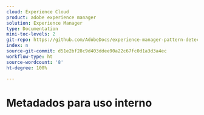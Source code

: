 ```yaml
---
cloud: Experience Cloud
product: adobe experience manager
solution: Experience Manager
type: Documentation
mini-toc-levels: 2
git-repo: https://github.com/AdobeDocs/experience-manager-pattern-detection.pt-BR
index: n
source-git-commit: d51e2bf28c9d403ddee90a22c67fc0d1a3d3a4ec
workflow-type: ht
source-wordcount: '8'
ht-degree: 100%

---
```



# Metadados para uso interno
